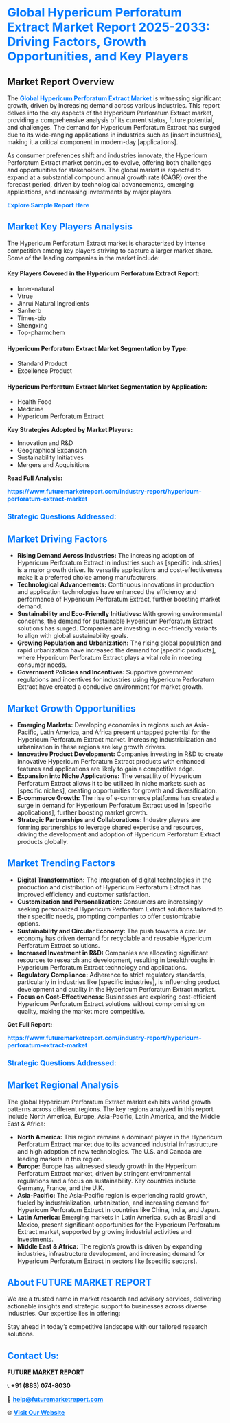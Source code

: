 <h1 style="color: #007BFF;">Global Hypericum Perforatum Extract Market Report 2025-2033: Driving Factors, Growth Opportunities, and Key Players</h1>

<section id="overview">
<h2>Market Report Overview</h2>
<p>The <a href="https://www.futuremarketreport.com/industry-report/hypericum-perforatum-extract-market" style="color: #007BFF; text-decoration: none;"><strong>Global Hypericum Perforatum Extract Market</strong></a> is witnessing significant growth, driven by increasing demand across various industries. This report delves into the key aspects of the Hypericum Perforatum Extract market, providing a comprehensive analysis of its current status, future potential, and challenges. The demand for Hypericum Perforatum Extract has surged due to its wide-ranging applications in industries such as [insert industries], making it a critical component in modern-day [applications].</p>
<p>As consumer preferences shift and industries innovate, the Hypericum Perforatum Extract market continues to evolve, offering both challenges and opportunities for stakeholders. The global market is expected to expand at a substantial compound annual growth rate (CAGR) over the forecast period, driven by technological advancements, emerging applications, and increasing investments by major players.</p>
</section>

<section id="overview">
<p><a href="https://www.futuremarketreport.com/request-sample/reportId=111302" style="color: #007BFF; text-decoration: none;"><strong>Explore Sample Report Here</strong></a></p>
</section>

<section id="key-players">
<h2 style="color: #007BFF;">Market Key Players Analysis</h2>
<p>The Hypericum Perforatum Extract market is characterized by intense competition among key players striving to capture a larger market share. Some of the leading companies in the market include:</p>
<h4>Key Players Covered in the Hypericum Perforatum Extract Report:</h4>
<ul><li>Inner-natural</li><li>Vtrue</li><li>Jinrui Natural Ingredients</li><li>Sanherb</li><li>Times-bio</li><li>Shengxing</li><li>Top-pharmchem</li></ul>
<h4>Hypericum Perforatum Extract Market Segmentation by Type:</h4>
<ul><li>Standard Product</li><li>Excellence Product</li></ul>

<h4>Hypericum Perforatum Extract Market Segmentation by Application:</h4>
<ul><li>Health Food</li><li>Medicine</li><li>Hypericum Perforatum Extract</li></ul>
<p><strong>Key Strategies Adopted by Market Players:</strong></p>
<ul>
<li>Innovation and R&D</li>
<li>Geographical Expansion</li>
<li>Sustainability Initiatives</li>
<li>Mergers and Acquisitions</li>
</ul>
</section>

<section>
<p><strong>Read Full Analysis: </strong></p><a href="https://www.futuremarketreport.com/industry-report/hypericum-perforatum-extract-market" style="color: #007BFF; text-decoration: none;"><strong>https://www.futuremarketreport.com/industry-report/hypericum-perforatum-extract-market</strong></a>
<h3 style="color: #007BFF;">Strategic Questions Addressed:</h3>
</section>

<section id="driving-factors">
<h2 style="color: #007BFF;">Market Driving Factors</h2>
<ul>
<li><strong>Rising Demand Across Industries:</strong> The increasing adoption of Hypericum Perforatum Extract in industries such as [specific industries] is a major growth driver. Its versatile applications and cost-effectiveness make it a preferred choice among manufacturers.</li>
<li><strong>Technological Advancements:</strong> Continuous innovations in production and application technologies have enhanced the efficiency and performance of Hypericum Perforatum Extract, further boosting market demand.</li>
<li><strong>Sustainability and Eco-Friendly Initiatives:</strong> With growing environmental concerns, the demand for sustainable Hypericum Perforatum Extract solutions has surged. Companies are investing in eco-friendly variants to align with global sustainability goals.</li>
<li><strong>Growing Population and Urbanization:</strong> The rising global population and rapid urbanization have increased the demand for [specific products], where Hypericum Perforatum Extract plays a vital role in meeting consumer needs.</li>
<li><strong>Government Policies and Incentives:</strong> Supportive government regulations and incentives for industries using Hypericum Perforatum Extract have created a conducive environment for market growth.</li>
</ul>
</section>

<section id="growth-opportunities">
<h2 style="color: #007BFF;">Market Growth Opportunities</h2>
<ul>
<li><strong>Emerging Markets:</strong> Developing economies in regions such as Asia-Pacific, Latin America, and Africa present untapped potential for the Hypericum Perforatum Extract market. Increasing industrialization and urbanization in these regions are key growth drivers.</li>
<li><strong>Innovative Product Development:</strong> Companies investing in R&D to create innovative Hypericum Perforatum Extract products with enhanced features and applications are likely to gain a competitive edge.</li>
<li><strong>Expansion into Niche Applications:</strong> The versatility of Hypericum Perforatum Extract allows it to be utilized in niche markets such as [specific niches], creating opportunities for growth and diversification.</li>
<li><strong>E-commerce Growth:</strong> The rise of e-commerce platforms has created a surge in demand for Hypericum Perforatum Extract used in [specific applications], further boosting market growth.</li>
<li><strong>Strategic Partnerships and Collaborations:</strong> Industry players are forming partnerships to leverage shared expertise and resources, driving the development and adoption of Hypericum Perforatum Extract products globally.</li>
</ul>
</section>

<section id="trending-factors">
<h2 style="color: #007BFF;">Market Trending Factors</h2>
<ul>
<li><strong>Digital Transformation:</strong> The integration of digital technologies in the production and distribution of Hypericum Perforatum Extract has improved efficiency and customer satisfaction.</li>
<li><strong>Customization and Personalization:</strong> Consumers are increasingly seeking personalized Hypericum Perforatum Extract solutions tailored to their specific needs, prompting companies to offer customizable options.</li>
<li><strong>Sustainability and Circular Economy:</strong> The push towards a circular economy has driven demand for recyclable and reusable Hypericum Perforatum Extract solutions.</li>
<li><strong>Increased Investment in R&D:</strong> Companies are allocating significant resources to research and development, resulting in breakthroughs in Hypericum Perforatum Extract technology and applications.</li>
<li><strong>Regulatory Compliance:</strong> Adherence to strict regulatory standards, particularly in industries like [specific industries], is influencing product development and quality in the Hypericum Perforatum Extract market.</li>
<li><strong>Focus on Cost-Effectiveness:</strong> Businesses are exploring cost-efficient Hypericum Perforatum Extract solutions without compromising on quality, making the market more competitive.</li>
</ul>
</section>

<section>
<p><strong>Get Full Report: </strong></p><a href="https://www.futuremarketreport.com/industry-report/hypericum-perforatum-extract-market" style="color: #007BFF; text-decoration: none;"><strong>https://www.futuremarketreport.com/industry-report/hypericum-perforatum-extract-market</strong></a>
<h3 style="color: #007BFF;">Strategic Questions Addressed:</h3>
</section>


<section id="regional-analysis">
<h2 style="color: #007BFF;">Market Regional Analysis</h2>
<p>The global Hypericum Perforatum Extract market exhibits varied growth patterns across different regions. The key regions analyzed in this report include North America, Europe, Asia-Pacific, Latin America, and the Middle East & Africa:</p>
<ul>
<li><strong>North America:</strong> This region remains a dominant player in the Hypericum Perforatum Extract market due to its advanced industrial infrastructure and high adoption of new technologies. The U.S. and Canada are leading markets in this region.</li>
<li><strong>Europe:</strong> Europe has witnessed steady growth in the Hypericum Perforatum Extract market, driven by stringent environmental regulations and a focus on sustainability. Key countries include Germany, France, and the U.K.</li>
<li><strong>Asia-Pacific:</strong> The Asia-Pacific region is experiencing rapid growth, fueled by industrialization, urbanization, and increasing demand for Hypericum Perforatum Extract in countries like China, India, and Japan.</li>
<li><strong>Latin America:</strong> Emerging markets in Latin America, such as Brazil and Mexico, present significant opportunities for the Hypericum Perforatum Extract market, supported by growing industrial activities and investments.</li>
<li><strong>Middle East & Africa:</strong> The region’s growth is driven by expanding industries, infrastructure development, and increasing demand for Hypericum Perforatum Extract in sectors like [specific sectors].</li>
</ul>
</section>

<footer>
<h2 style="color: #007BFF;">About FUTURE MARKET REPORT</h2>
<p>We are a trusted name in market research and advisory services, delivering actionable insights and strategic support to businesses across diverse industries. Our expertise lies in offering:</p>

<p>Stay ahead in today’s competitive landscape with our tailored research solutions.</p>

<h2 style="color: #007BFF;">Contact Us:</h2>
<p><strong>FUTURE MARKET REPORT</strong></p>
<p>📞 <strong>+91 (883) 074-8030</strong></p>
<p>📧 <strong><a href="mailto:help@futuremarketreport.com" style="color: #007BFF;">help@futuremarketreport.com</a></strong></p>
<p>🌐 <strong><a href="https://www.futuremarketreport.com/" style="color: #007BFF;">Visit Our Website</a></strong></p>
</footer>
